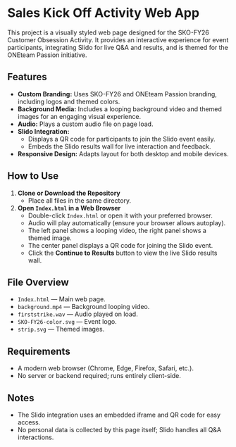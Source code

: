 # Sales Kick Off Activity Web App

This project is a visually styled web page designed for the SKO-FY26 Customer Obsession Activity. It provides an interactive experience for event participants, integrating Slido for live Q&A and results, and is themed for the ONEteam Passion initiative.

## Features
- **Custom Branding:** Uses SKO-FY26 and ONEteam Passion branding, including logos and themed colors.
- **Background Media:** Includes a looping background video and themed images for an engaging visual experience.
- **Audio:** Plays a custom audio file on page load.
- **Slido Integration:**
  - Displays a QR code for participants to join the Slido event easily.
  - Embeds the Slido results wall for live interaction and feedback.
- **Responsive Design:** Adapts layout for both desktop and mobile devices.

## How to Use
1. **Clone or Download the Repository**
   - Place all files in the same directory.
2. **Open `Index.html` in a Web Browser**
   - Double-click `Index.html` or open it with your preferred browser.
   - Audio will play automatically (ensure your browser allows autoplay).
   - The left panel shows a looping video, the right panel shows a themed image.
   - The center panel displays a QR code for joining the Slido event.
   - Click the **Continue to Results** button to view the live Slido results wall.

## File Overview
- `Index.html` — Main web page.
- `background.mp4` — Background looping video.
- `firststrike.wav` — Audio played on load.
- `SKO-FY26-color.svg` — Event logo.
- `strip.svg` — Themed images.

## Requirements
- A modern web browser (Chrome, Edge, Firefox, Safari, etc.).
- No server or backend required; runs entirely client-side.

## Notes
- The Slido integration uses an embedded iframe and QR code for easy access.
- No personal data is collected by this page itself; Slido handles all Q&A interactions.
